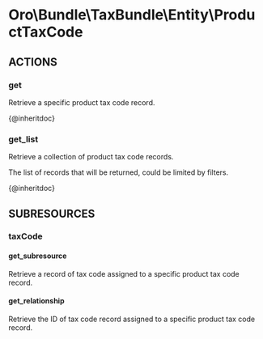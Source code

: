 # Oro\Bundle\TaxBundle\Entity\ProductTaxCode

## ACTIONS

### get

Retrieve a specific product tax code record.

{@inheritdoc}

### get_list

Retrieve a collection of product tax code records.

The list of records that will be returned, could be limited by filters.

{@inheritdoc}

## SUBRESOURCES

### taxCode

#### get_subresource

Retrieve a record of tax code assigned to a specific product tax code record.


#### get_relationship

Retrieve the ID of tax code record assigned to a specific product tax code record.
